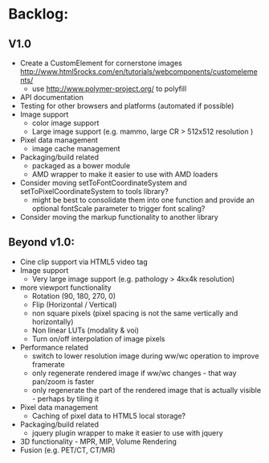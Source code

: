 Backlog:
========

V1.0
------------
 * Create a CustomElement for cornerstone images http://www.html5rocks.com/en/tutorials/webcomponents/customelements/
   * use http://www.polymer-project.org/ to polyfill
 * API documentation
 * Testing for other browsers and platforms (automated if possible)
 * Image support
    * color image support
    * Large image support (e.g. mammo, large CR > 512x512 resolution )
 * Pixel data management
     * image cache management
 * Packaging/build related
     * packaged as a bower module
     * AMD wrapper to make it easier to use with AMD loaders
 * Consider moving setToFontCoordinateSystem and setToPixelCoordinateSystem to tools library?
   * might be best to consolidate them into one function and provide an optional fontScale
     parameter to trigger font scaling?
 * Consider moving the markup functionality to another library

Beyond v1.0:
------------
 * Cine clip support via HTML5 video tag
 * Image support
    * Very large image support (e.g. pathology > 4kx4k resolution)
 * more viewport functionality
     * Rotation (90, 180, 270, 0)
     * Flip (Horizontal / Vertical)
     * non square pixels (pixel spacing is not the same vertically and horizontally)
     * Non linear LUTs (modality & voi)
     * Turn on/off interpolation of image pixels
 * Performance related
   * switch to lower resolution image during ww/wc operation to improve framerate
   * only regenerate rendered image if ww/wc changes - that way pan/zoom is faster
   * only regenerate the part of the rendered image that is actually visible - perhaps by tiling it
 * Pixel data management
     * Caching of pixel data to HTML5 local storage?
 * Packaging/build related
     * jquery plugin wrapper to make it easier to use with jquery
  * 3D functionality - MPR, MIP, Volume Rendering
  * Fusion (e.g. PET/CT, CT/MR)
